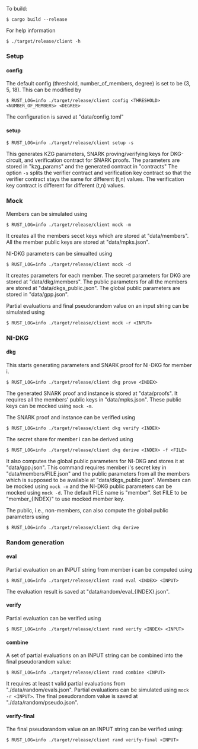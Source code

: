 To build: 

```
$ cargo build --release
```

For help information
```
$ ./target/release/client -h
```

### Setup
#### config 
The default config (threshold, number_of_members, degree) is set to be (3, 5, 18). This can be modified by 
```
$ RUST_LOG=info ./target/release/client config <THRESHOLD> <NUMBER_OF_MEMBERS> <DEGREE>
```
The configuration is saved at "data/config.toml"

#### setup
```
$ RUST_LOG=info ./target/release/client setup -s
```
This generates KZG parameters, SNARK proving/verifying keys for DKG-circuit, and verification contract for SNARK proofs. 
The parameters are stored in "kzg_params" and the generated contract in "contracts"
The option `-s` splits the verifier contract and verification key contract so that the verifier contract stays the same for different (t,n) values.
The verification key contract is different for different (t,n) values. 

### Mock
Members can be simulated using
```
$ RUST_LOG=info ./target/release/client mock -m
```
It creates all the members secet keys which are stored at "data/members".
All the member public keys are stored at "data/mpks.json".

NI-DKG parameters can be simualted using
```
$ RUST_LOG=info ./target/release/client mock -d
```
It creates parameters for each member. The secret parameters for DKG are stored at "data/dkg/members".
The public parameters for all the members are stored at "data/dkgs_public.json".
The global public parameters are stored in "data/gpp.json".

Partial evaluations and final pseudorandom value on an input string can be simulated using 
```
$ RUST_LOG=info ./target/release/client mock -r <INPUT>
```


### NI-DKG
#### dkg
This starts generating parameters and SNARK proof for NI-DKG for member i.
```
$ RUST_LOG=info ./target/release/client dkg prove <INDEX>
```
The generated SNARK proof and instance is stored at "data/proofs".
It requires all the members' public keys in "data/mpks.json". 
These public keys can be mocked using `mock -m`. 

The SNARK proof and instance can be verified using
```
$ RUST_LOG=info ./target/release/client dkg verify <INDEX>
```
The secret share for member i can be derived using
```
$ RUST_LOG=info ./target/release/client dkg derive <INDEX> -f <FILE>
```
It also computes the global public parameters for NI-DKG and stores it at "data/gpp.json". 
This command requires member i's secret key in "data/members/FILE.json" and the public parameters from all the members which 
is supposed to be available at "data/dkgs_public.json".
Members can be mocked using `mock -m` and the NI-DKG public 
parameters can be mocked using `mock -d`. The default FILE name is "member". 
Set FILE to be "member_{INDEX}" to use mocked member key. 

The public, i.e., non-members, can also compute the global public parameters using
```
$ RUST_LOG=info ./target/release/client dkg derive
```

### Random generation
#### eval
Partial evaluation on an INPUT string from member i can be computed using
```
$ RUST_LOG=info ./target/release/client rand eval <INDEX> <INPUT>
```
The evaluation result is saved at "data/random/eval_{INDEX}.json". 

#### verify
Partial evaluation can be verified using
```
$ RUST_LOG=info ./target/release/client rand verify <INDEX> <INPUT>
```

#### combine
A set of partial evaluations on an INPUT string can be combined into the final pseudorandom value: 
```
$ RUST_LOG=info ./target/release/client rand combine <INPUT>
```
It requires at least t valid partial evaluations from "./data/random/evals.json".
Partial evaluations can be simulated using `mock -r <INPUT>`.
The final pseudorandom value is saved at "./data/random/pseudo.json".

#### verify-final
The final pseudorandom value on an INPUT string can be verified using:
```
$ RUST_LOG=info ./target/release/client rand verify-final <INPUT>
```